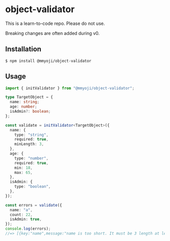 # object-validator

This is a learn-to-code repo. Please do not use.

Breaking changes are often added during v0.

## Installation

```
$ npm install @mmyoji/object-validator
```

## Usage

```ts
import { initValidator } from "@mmyoji/object-validator";

type TargetObject = {
  name: string;
  age: number;
  isAdmin?: boolean;
};

const validate = initValidator<TargetObject>({
  name: {
    type: "string",
    required: true,
    minLength: 3,
  },
  age: {
    type: "number",
    required: true,
    min: 18,
    max: 65,
  },
  isAdmin: {
    type: "boolean",
  },
});

const errors = validate({
  name: "a",
  count: 22,
  isAdmin: true,
});
console.log(errors);
//=> [{key:"name",message:"name is too short. It must be 3 length at least."}]
```
